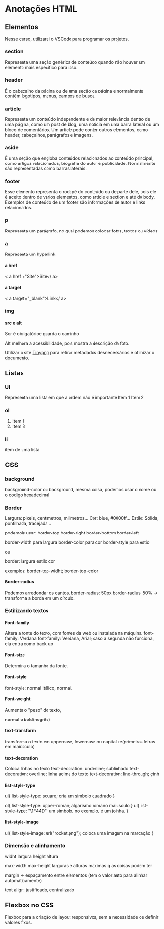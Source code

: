 # Anotações HTML 

## Elementos

Nesse curso, utilizarei o VSCode para programar os projetos.

### section

Representa uma seção genérica de conteúdo quando não houver um elemento mais específico para isso.

### header

É o cabeçalho da página ou de uma seção da página e normalmente contém logotipos, menus, campos de busca.

### article

Representa um conteúdo independente e de maior relevância dentro de uma página, como um post de blog, uma notícia em uma barra lateral ou um bloco de comentários. Um article pode conter outros elementos, como header, cabeçalhos, parágrafos e imagens.

### aside

É uma seção que engloba conteúdos relacionados ao conteúdo principal, como artigos relacionados, biografia do autor e publicidade. Normalmente são representadas como barras laterais.

### footer

Esse elemento representa o rodapé do conteúdo ou de parte dele, pois ele é aceito dentro de vários elementos, como article e section e até do body. Exemplos de conteúdo de um footer são informações de autor e links relacionados.

### p 

Representa um parágrafo, no qual podemos colocar fotos, textos ou vídeos

### a

Representa um hyperlink

#### a href

< a href ="Site">Site</ a>

#### a target

< a target="_blank">Link</ a>

### img

#### src e alt

Scr é obrigatórioe guarda o caminho

Alt melhora a acessibilidade, pois mostra a descrição da foto.

Utilizar o site <a href="tinypng.com">Tinypng</a> para retirar metadados desnecessários e otimizar o documento.

## Listas

### Ul

Representa uma lista em que a ordem não é importante
Item 1
Item 2

### ol

1. Item 1
2. Item 3

### li

item de uma lista


## CSS


### background

background-color ou background, mesma coisa, podemos usar o nome ou o codigo hexadecimal


### Border

Largura: pixels, centímetros, milímetros...
Cor: blue, #0000ff...
Estilo: Sólida, pontilhada, tracejada...

podemois usar:
border-top
border-right
border-bottom
border-left

border-width para largura
border-color para cor
border-style para estio

ou 

border: largura estilo cor

exemplos: border-top-widht; border-top-color

#### Border-radius

Podemos arredondar os cantos.
border-radius: 50px
border-radius: 50% -> transforma a borda em um círculo.

### Estilizando textos

#### Font-family
Altera a fonte do texto, com fontes da web ou instalada na máquina.
font-family: Verdana
font-family: Verdana, Arial; caso a segunda não funciona, ela entra como back-up

#### Font-size


Determina o tamanho da fonte.

#### Font-style

font-style: normal
Itálico, normal.

#### Font-weight
Aumenta o "peso" do texto, 

normal e bold(negrito)

#### text-transform

transforma o texto em uppercase, lowercase ou capitalize(primeiras letras em maiúsculo)

#### text-decoration
Coloca linhas no texto
text-decoration: underline; sublinhado
text-decoration: overline; linha acima do texto
text-decoration: line-through; çinh

#### list-style-type

ul{
    list-style-type: square; cria um simbolo quadrado
}


ol{
    list-style-type: upper-roman; algarismo romano maiusculo
}
ul{
    list-style-type: "\1F44D"; um simbolo, no exemplo, é um joinha.
}

#### list-style-image
ul{
    list-style-image: url("rocket.png"); coloca uma imagem na marcação
}

### Dimensão e alinhamento 

widht largura
height altura

max-width max-height larguras e alturas maximas q as coisas podem ter

margin -> espaçamento entre elementos (tem o valor auto para alinhar automáticamente)

text align: justificado, centralizado

## Flexbox no CSS

Flexbox para a criação de layout responsivos, sem a necessidade de definir valores fixos.